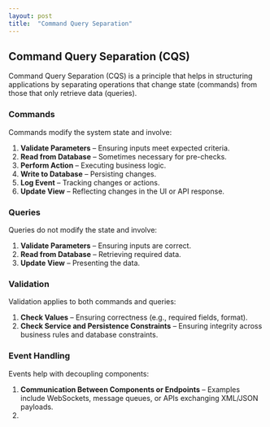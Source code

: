 ```yaml
---
layout: post
title:  "Command Query Separation"
---
```


## Command Query Separation (CQS)

Command Query Separation (CQS) is a principle that helps in structuring applications by separating operations that change state (commands) from those that only retrieve data (queries).

### Commands

Commands modify the system state and involve:

1. **Validate Parameters** – Ensuring inputs meet expected criteria.
2. **Read from Database** – Sometimes necessary for pre-checks.
3. **Perform Action** – Executing business logic.
4. **Write to Database** – Persisting changes.
5. **Log Event** – Tracking changes or actions.
6. **Update View** – Reflecting changes in the UI or API response.

### Queries

Queries do not modify the state and involve:

1. **Validate Parameters** – Ensuring inputs are correct.
2. **Read from Database** – Retrieving required data.
3. **Update View** – Presenting the data.

### Validation

Validation applies to both commands and queries:

1. **Check Values** – Ensuring correctness (e.g., required fields, format).
2. **Check Service and Persistence Constraints** – Ensuring integrity across business rules and database constraints.

### Event Handling

Events help with decoupling components:

1. **Communication Between Components or Endpoints** – Examples include WebSockets, message queues, or APIs exchanging XML/JSON payloads.
2. 
